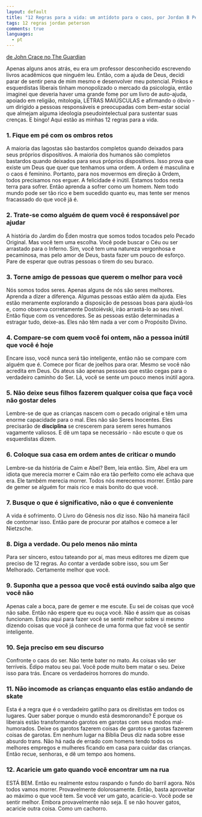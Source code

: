 ```yaml
---
layout: default
title: "12 Regras para a vida: um antídoto para o caos, por Jordan B Peterson"
tags: 12 regras jordan peterson
comments: true
languages:
  - pt
---
```


[de John Crace no The Guardian](https://www.theguardian.com/books/2018/jan/28/12-rules-for-life-an-antidote-to-chaos-by-jordan-b-peterson-digested-read)

Apenas alguns anos atrás, eu era um professor desconhecido escrevendo livros acadêmicos que ninguém leu. Então, com a ajuda de Deus, decidi parar de sentir pena de mim mesmo e desenvolver meu potencial. Pinkos e esquerdistas liberais tinham monopolizado o mercado da psicologia, então imaginei que deveria haver uma grande fome por um livro de auto-ajuda, apoiado em religião, mitologia, LETRAS MAIÚSCULAS e afirmando o óbvio - um dirigido a pessoas responsáveis e preocupadas com bem-estar social que almejam alguma ideologia pseudointelectual para sustentar suas crenças. E bingo! Aqui estão as minhas 12 regras para a vida.

### 1. Fique em pé com os ombros retos

A maioria das lagostas são bastardos completos quando deixados para seus próprios dispositivos. A maioria dos humanos são completos bastardos quando deixados para seus próprios dispositivos. Isso prova que existe um Deus que quer que tenhamos uma ordem. A ordem é masculina e o caos é feminino. Portanto, para nos movermos em direção à Ordem, todos precisamos nos erguer. A felicidade é inútil. Estamos todos nesta terra para sofrer. Então aprenda a sofrer como um homem. Nem todo mundo pode ser tão rico e bem sucedido quanto eu, mas tente ser menos fracassado do que você já é.

### 2. Trate-se como alguém de quem você é responsável por ajudar

A história do Jardim do Éden mostra que somos todos tocados pelo Pecado Original. Mas você tem uma escolha. Você pode buscar o Céu ou ser arrastado para o Inferno. Sim, você tem uma natureza vergonhosa e pecaminosa, mas pelo amor de Deus, basta fazer um pouco de esforço. Pare de esperar que outras pessoas o tirem do seu buraco.

### 3. Torne amigo de pessoas que querem o melhor para você

Nós somos todos seres. Apenas alguns de nós são seres melhores. Aprenda a dizer a diferença. Algumas pessoas estão além da ajuda. Eles estão meramente explorando a disposição de pessoas boas para ajudá-los e, como observa corretamente Dostoiévski, irão arrastá-lo ao seu nível. Então fique com os vencedores. Se as pessoas estão determinadas a estragar tudo, deixe-as. Eles não têm nada a ver com o Propósito Divino.

### 4. Compare-se com quem você foi ontem, não a pessoa inútil que você é hoje

Encare isso, você nunca será tão inteligente, então não se compare com alguém que é. Comece por ficar de joelhos para orar. Mesmo se você não acredita em Deus. Os ateus são apenas pessoas que estão cegas para o verdadeiro caminho do Ser. Lá, você se sente um pouco menos inútil agora.

### 5. Não deixe seus filhos fazerem qualquer coisa que faça você não gostar deles

Lembre-se de que as crianças nascem com o pecado original e têm uma enorme capacidade para o mal. Eles não são Seres Inocentes. Eles precisarão de **disciplina** se crescerem para serem seres humanos vagamente valiosos. E dê um tapa se necessário - não escute o que os esquerdistas dizem.

### 6. Coloque sua casa em ordem antes de criticar o mundo

Lembre-se da história de Caim e Abel? Bem, leia então. Sim, Abel era um idiota que merecia morrer e Caim não era tão perfeito como ele achava que era. Ele também merecia morrer. Todos nós merecemos morrer. Então pare de gemer se alguém for mais rico e mais bonito do que você.

### 7. Busque o que é significativo, não o que é conveniente

A vida é sofrimento. O Livro do Gênesis nos diz isso. Não há maneira fácil de contornar isso. Então pare de procurar por atalhos e comece a ler Nietzsche.

### 8. Diga a verdade. Ou pelo menos não minta

Para ser sincero, estou tateando por aí, mas meus editores me dizem que preciso de 12 regras. Ao contar a verdade sobre isso, sou um Ser Melhorado. Certamente melhor que você.

### 9. Suponha que a pessoa que você está ouvindo saiba algo que você não

Apenas cale a boca, pare de gemer e me escute. Eu sei de coisas que você não sabe. Então não espere que eu ouça você. Não é assim que as coisas funcionam. Estou aqui para fazer você se sentir melhor sobre si mesmo dizendo coisas que você já conhece de uma forma que faz você se sentir inteligente.

### 10. Seja preciso em seu discurso

Confronte o caos do ser. Não tente bater no mato. As coisas vão ser terríveis. Édipo matou seu pai. Você pode muito bem matar o seu. Deixe isso para trás. Encare os verdadeiros horrores do mundo.

### 11. Não incomode as crianças enquanto elas estão andando de skate

Esta é a regra que é o verdadeiro gatilho para os direitistas em todos os lugares. Quer saber porque o mundo está desmoronando? É porque os liberais estão transformando garotos em garotas com seus modos mal-humorados. Deixe os garotos fazerem coisas de garotos e garotas fazerem coisas de garotas. Em nenhum lugar na Bíblia Deus diz nada sobre esse absurdo trans. Não há nada de errado com homens tendo todos os melhores empregos e mulheres ficando em casa para cuidar das crianças. Então recue, senhoras, e dê um tempo aos homens.

### 12. Acaricie um gato quando você encontrar um na rua

ESTÁ BEM. Então eu realmente estou raspando o fundo do barril agora. Nós todos vamos morrer. Provavelmente dolorosamente. Então, basta aproveitar ao máximo o que você tem. Se você ver um gato, acaricie-o. Você pode se sentir melhor. Embora provavelmente não seja. E se não houver gatos, acaricie outra coisa. Como um cachorro.
